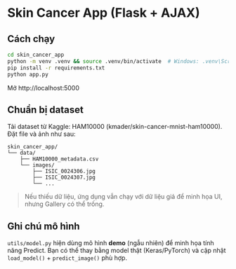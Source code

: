# Skin Cancer App (Flask + AJAX)

## Cách chạy
```bash
cd skin_cancer_app
python -m venv .venv && source .venv/bin/activate  # Windows: .venv\Scripts\activate
pip install -r requirements.txt
python app.py
```
Mở http://localhost:5000

## Chuẩn bị dataset
Tải dataset từ Kaggle: HAM10000 (kmader/skin-cancer-mnist-ham10000). Đặt file và ảnh như sau:

```
skin_cancer_app/
└── data/
    ├── HAM10000_metadata.csv
    └── images/
        ├── ISIC_0024306.jpg
        ├── ISIC_0024307.jpg
        └── ...
```

> Nếu thiếu dữ liệu, ứng dụng vẫn chạy với dữ liệu giả để minh họa UI, nhưng Gallery có thể trống.

## Ghi chú mô hình
`utils/model.py` hiện dùng mô hình **demo** (ngẫu nhiên) để minh họa tính năng Predict.
Bạn có thể thay bằng model thật (Keras/PyTorch) và cập nhật `load_model()` + `predict_image()` phù hợp.
